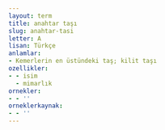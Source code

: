 ```yaml
---
layout: term
title: anahtar taşı
slug: anahtar-tasi
letter: A
lisan: Türkçe
anlamlar:
- Kemerlerin en üstündeki taş; kilit taşı
ozellikler:
- - isim
  - mimarlık
ornekler:
- - ''
orneklerkaynak:
- - ''
---
```


